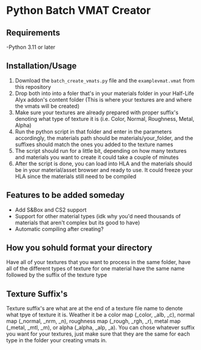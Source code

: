 # Python Batch VMAT Creator
## Requirements
-Python 3.11 or later
## Installation/Usage
1. Download the `batch_create_vmats.py` file and the `examplevmat.vmat` from this repository
2. Drop both into into a foler that's in your materials folder in your Half-Life Alyx addon's content folder (This is where your textures are and where the vmats will be created)
3. Make sure your textures are already prepared with proper suffix's denoting what type of texture it is (i.e. Color, Normal, Roughness, Metal, Alpha)
4. Run the python script in that folder and enter in the parameters accordingly, the materials path should be materials/your_folder, and the suffixes should match the ones you added to the texture names
5. The script should run for a little bit, depending on how many textures and materials you want to create it could take a couple of minutes
6. After the script is done, you can load into HLA and the materials should be in your material/asset browser and ready to use. It could freeze your HLA since the materials still need to be compiled
## Features to be added someday
- Add S&Box and CS2 support
- Support for other material types (idk why you'd need thousands of materials that aren't complex but its good to have)
- Automatic compiling after creating?
## How you sohuld format your directory
Have all of your textures that you want to process in the same folder, have all of the different types of texture for one material have the same name followed by the suffix of the texture type
## Texture Suffix's
Texture suffix's are what are at the end of a texture file name to denote what tpye of texture it is. Weather it be a color map (_color, _alb, _c), normal map (_normal, _nrm, _n), roughness map (_rough, _rgh, _r), metal map (_metal, _mtl, _m), or alpha (_alpha, _alp, _a). You can chose whatever suffix you want for your textures, just make sure that they are the same for each type in the folder your creating vmats in.

